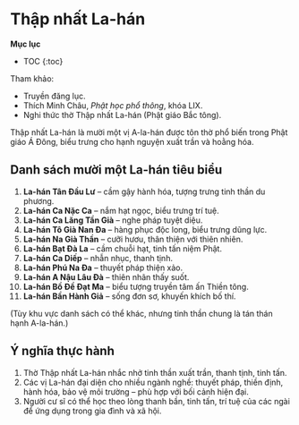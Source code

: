 # Thập nhất La-hán

**Mục lục**

- TOC
{:toc}

Tham khảo:

- Truyền đăng lục.
- Thích Minh Châu, *Phật học phổ thông*, khóa LIX.
- Nghi thức thờ Thập nhất La-hán (Phật giáo Bắc tông).

Thập nhất La-hán là mười một vị A-la-hán được tôn thờ phổ biến trong Phật giáo Á Đông, biểu trưng cho hạnh nguyện xuất trần và hoằng hóa.

## Danh sách mười một La-hán tiêu biểu

1. **La-hán Tân Đầu Lư** – cầm gậy hành hóa, tượng trưng tinh thần du phương.
2. **La-hán Ca Nặc Ca** – nắm hạt ngọc, biểu trưng trí tuệ.
3. **La-hán Ca Lăng Tần Già** – nghe pháp tuyệt diệu.
4. **La-hán Tô Già Nan Đa** – hàng phục độc long, biểu trưng dũng lực.
5. **La-hán Na Già Thần** – cưỡi hươu, thân thiện với thiên nhiên.
6. **La-hán Bạt Đà La** – cầm chuỗi hạt, tinh tấn niệm Phật.
7. **La-hán Ca Diếp** – nhẫn nhục, thanh tịnh.
8. **La-hán Phú Na Đa** – thuyết pháp thiện xảo.
9. **La-hán A Nậu Lâu Đà** – thiên nhãn thấy suốt.
10. **La-hán Bồ Đề Đạt Ma** – biểu tượng truyền tâm ấn Thiền tông.
11. **La-hán Bần Hành Giả** – sống đơn sơ, khuyến khích bố thí.

(Tùy khu vực danh sách có thể khác, nhưng tinh thần chung là tán thán hạnh A-la-hán.)

## Ý nghĩa thực hành

1. Thờ Thập nhất La-hán nhắc nhở tinh thần xuất trần, thanh tịnh, tinh tấn.
2. Các vị La-hán đại diện cho nhiều ngành nghề: thuyết pháp, thiền định, hành hóa, bảo vệ môi trường – phù hợp với bối cảnh hiện đại.
3. Người cư sĩ có thể học theo lòng thanh bần, tinh tấn, trí tuệ của các ngài để ứng dụng trong gia đình và xã hội.
